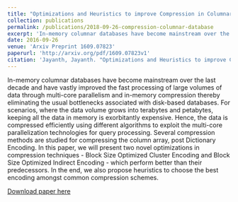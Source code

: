```yaml
---
title: "Optimizations and Heuristics to improve Compression in Columnar Database Systems"
collection: publications
permalink: /publications/2018-09-26-compression-columnar-database
excerpt: 'In-memory columnar databases have become mainstream over the last decade and have vastly improved the fast processing of large volumes of data through multi-core parallelism and in-memory compression thereby eliminating the usual bottlenecks associated with disk-based databases. For scenarios, where the data volume grows into terabytes and petabytes, keeping all the data in memory is exorbitantly expensive. Hence, the data is compressed efficiently using different algorithms to exploit the multi-core parallelization technologies for query processing. Several compression methods are studied for compressing the column array, post Dictionary Encoding. In this paper, we will present two novel optimizations in compression techniques - Block Size Optimized Cluster Encoding and Block Size Optimized Indirect Encoding - which perform better than their predecessors. In the end, we also propose heuristics to choose the best encoding amongst common compression schemes.'
date: 2016-09-26
venue: 'Arxiv Preprint 1609.07823'
paperurl: 'http://arxiv.org/pdf/1609.07823v1'
citation: 'Jayanth, Jayanth. "Optimizations and Heuristics to improve Compression in Columnar Database Systems." arXiv preprint arXiv:1609.07823 (2016).'
---
```

In-memory columnar databases have become mainstream over the last decade and have vastly improved the fast processing of large volumes of data through multi-core parallelism and in-memory compression thereby eliminating the usual bottlenecks associated with disk-based databases. For scenarios, where the data volume grows into terabytes and petabytes, keeping all the data in memory is exorbitantly expensive. Hence, the data is compressed efficiently using different algorithms to exploit the multi-core parallelization technologies for query processing. Several compression methods are studied for compressing the column array, post Dictionary Encoding. In this paper, we will present two novel optimizations in compression techniques - Block Size Optimized Cluster Encoding and Block Size Optimized Indirect Encoding - which perform better than their predecessors. In the end, we also propose heuristics to choose the best encoding amongst common compression schemes.

[Download paper here](http://arxiv.org/pdf/1609.07823v1)